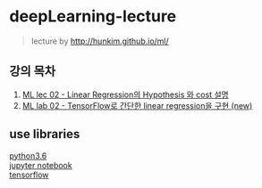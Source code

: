 # deepLearning-lecture

> lecture by http://hunkim.github.io/ml/

## 강의 목차
1. [ML lec 02 - Linear Regression의 Hypothesis 와 cost 설명](https://www.youtube.com/watch?v=Hax03rCn3UI&list=PLlMkM4tgfjnLSOjrEJN31gZATbcj_MpUm&index=4)
2. [ML lab 02 - TensorFlow로 간단한 linear regression을 구현 (new)](https://www.youtube.com/watch?v=mQGwjrStQgg&index=5&list=PLlMkM4tgfjnLSOjrEJN31gZATbcj_MpUm)

## use libraries
[python3.6][1]  
[jupyter notebook][2]  
[tensorflow][3]

[1]: https://www.python.org/
[2]: http://jupyter.org/
[3]: https://www.tensorflow.org/
